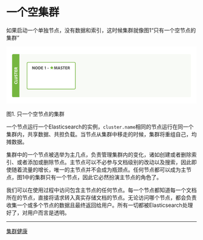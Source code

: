 一个空集群
==============

如果启动一个单独节点，没有数据和索引，这时候集群就像图1“只有一个空节点的集群”

![只一个空节点的集群](elas_0201.png)

图1. 只一个空节点的集群

一个节点运行一个Elasticsearch的实例，`cluster.name`相同的节点运行在同一个集群内，共享数据、共担负载。当节点从集群中移走的时候，集群将重组自己，均摊数据。

集群中的一个节点被选举为主几点，负责管理集群内的变化，诸如创建或者删除索引、或者添加或删除节点。主节点可以不必参与文档级别的改动以及搜索，因此即使随着流量的增长，唯一的主节点并不会成为瓶颈点。任何节点都可以成为主节点，图1中的集群只有一个节点，因此它必然扮演主节点的角色了。

我们可以在使用过程中访问包含主节点的任何节点。每一个节点都知道每一个文档所在的节点，直接将请求转入真实存储文档的节点。无论访问哪个节点，都会负责收集一个或多个节点的数据且最终返回给用户。所有一切都被Elasticsearch处理好了，对用户而言是透明。



---------------------------------------------------

[集群健康](cluster-health.md)
